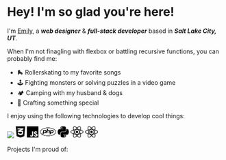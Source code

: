 # Hey! I'm so glad you're here!

I'm [Emily](https://emily-rivera.tech/), a ***web designer*** & ***full-stack developer*** based in ***Salt Lake City, UT***.

<!-- [<img align="left" alt="Emily Rivera | LinkedIn" width="22px" src="https://cdn.jsdelivr.net/npm/simple-icons@v3/icons/linkedin.svg" />][linkedin] -->

When I'm not finagling with flexbox or battling recursive functions, you can probably find me:

- 🛼 Rollerskating to my favorite songs
- 🕹️ Fighting monsters or solving puzzles in a video game
- 🏕️ Camping with my husband & dogs
- 🎨 Crafting something special

I enjoy using the following technologies to develop cool things:

<span><img height="30" src="./assets/images/html5.svg"></span>
<span><img height="30" src="./assets/images/css3.svg"></span>
<span><img height="30" src="./assets/images/js.svg"></span>
<span><img height="30" src="./assets/images/php.svg"></span>
<span><img height="30" src="./assets/images/python.svg"></span>
<span><img height="30" src="./assets/images/react.svg"></span>
<span><img height="30" src="./assets/images/react.svg"></span>

<p>Projects I'm proud of: </p>

<!-- - 🔭 I’m currently working on 50/50 Database Site
- 🌱 I’m currently learning AWS
- 💬 Ask me about web design + development!
- 📫 How to reach me: emily-rivera.tech
- 😄 Pronouns: She/Her
- ⚡ Fun fact: I love to rollerskate! 🛼 -->

[website]: https://emily-rivera.tech/
[linkedin]: https://www.linkedin.com/in/emily-rivera-75ba6a232/
[dribbble]: https://dribbble.com/emily-rivera
[github]: https://github.com/emily-rivera